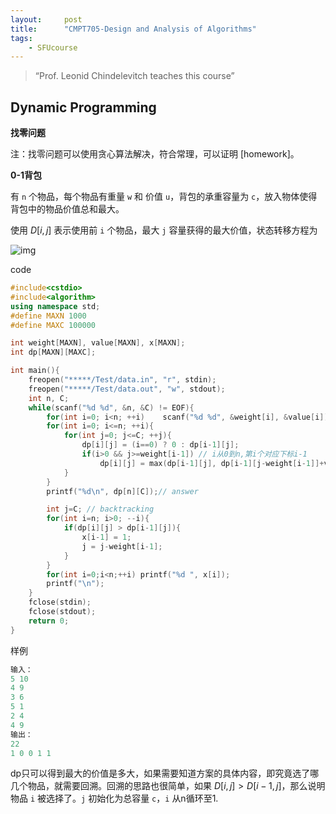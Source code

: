 ```yaml
---
layout:     post
title:      "CMPT705-Design and Analysis of Algorithms"
tags:
    - SFUcourse
---
```


> “Prof.  Leonid Chindelevitch teaches this course”

## Dynamic Programming

**找零问题**

注：找零问题可以使用贪心算法解决，符合常理，可以证明 [homework]。

**0-1背包**

有 `n` 个物品，每个物品有重量 `w` 和 价值 `u`，背包的承重容量为 `c`，放入物体使得背包中的物品价值总和最大。

使用 $D[i,j]$ 表示使用前 `i` 个物品，最大 `j` 容量获得的最大价值，状态转移方程为

![img](/images/in-post/post-blog-0-1bag.png)

code

```c++
#include<cstdio>
#include<algorithm>
using namespace std;
#define MAXN 1000
#define MAXC 100000

int weight[MAXN], value[MAXN], x[MAXN];
int dp[MAXN][MAXC];

int main(){
    freopen("*****/Test/data.in", "r", stdin);
    freopen("*****/Test/data.out", "w", stdout);
    int n, C;
    while(scanf("%d %d", &n, &C) != EOF){
        for(int i=0; i<n; ++i)    scanf("%d %d", &weight[i], &value[i]);       
        for(int i=0; i<=n; ++i){
            for(int j=0; j<=C; ++j){
                dp[i][j] = (i==0) ? 0 : dp[i-1][j];
                if(i>0 && j>=weight[i-1]) // i从0到n,第i个对应下标i-1
                    dp[i][j] = max(dp[i-1][j], dp[i-1][j-weight[i-1]]+value[i-1]);
            }
        }
        printf("%d\n", dp[n][C]);// answer

        int j=C; // backtracking
        for(int i=n; i>0; --i){
            if(dp[i][j] > dp[i-1][j]){
                x[i-1] = 1;
                j = j-weight[i-1];
            }
        }
        for(int i=0;i<n;++i) printf("%d ", x[i]);
        printf("\n");
    }
    fclose(stdin);
    fclose(stdout);
    return 0;
}
```

样例

```c++
输入：
5 10
4 9
3 6
5 1
2 4
4 9
输出：
22
1 0 0 1 1
```

dp只可以得到最大的价值是多大，如果需要知道方案的具体内容，即究竟选了哪几个物品，就需要回溯。回溯的思路也很简单，如果 $D[i,j] > D[i-1,j]$，那么说明物品 `i` 被选择了。`j` 初始化为总容量 `c`，`i` 从n循环至1.